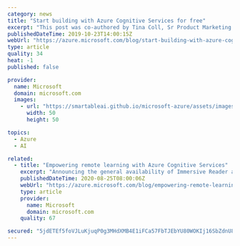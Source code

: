 ```yaml
---
category: news
title: "Start building with Azure Cognitive Services for free"
excerpt: "This post was co-authored by Tina Coll, Sr Product Marketing Manager, Azure Cognitive Services.\r\n\r\nInnovate at no cost to you, with out-of-the box AI services that are newly available for Azure free account users. Join the 1.3 million developers who have been using Cognitive Services to build AI powered"
publishedDateTime: 2019-10-23T14:00:15Z
webUrl: "https://azure.microsoft.com/blog/start-building-with-azure-cognitive-services-for-free/"
type: article
quality: 34
heat: -1
published: false

provider:
  name: Microsoft
  domain: microsoft.com
  images:
    - url: "https://smartableai.github.io/microsoft-azure/assets/images/organizations/microsoft.com-50x50.jpg"
      width: 50
      height: 50

topics:
  - Azure
  - AI

related:
  - title: "Empowering remote learning with Azure Cognitive Services"
    excerpt: "Announcing the general availability of Immersive Reader and other enhancements to improve learning engagement."
    publishedDateTime: 2020-08-25T08:00:06Z
    webUrl: "https://azure.microsoft.com/blog/empowering-remote-learning-with-azure-cognitive-services/"
    type: article
    provider:
      name: Microsoft
      domain: microsoft.com
    quality: 67

secured: "5jdETEf5foVJLuKjuqP0g3MHdXMB4E1iFCa57FbTJEbYU80WOKIj16SbZdnU89U9lm6vwqsyvcIGLIXEj+hSFVnCGh2/i3qn8a0HGzrzBkmloDMueGWpaZQrRSVhrEj6/RrYCNwnYNFyzWk1YtQRbgtqAnWEphnTulFCsphJcbAZ7neJ0iq9tA3C0TZ8a6IPyP6wkf4LewnpT2xamvrYnIjWYEsXBxtOg6NHAxTpnC5jQFIeO/8VxvKn+75937rQzyDDeSAl4rWPDelsl+7j4TfvZu0GHsouTMQtkEP2tlknpnMW9qGCym8uST13Y6XFevvQdl8405AhA+9qvvJWnw==;OsfUnCjf5EATxKu0S1U4yA=="
---
```


